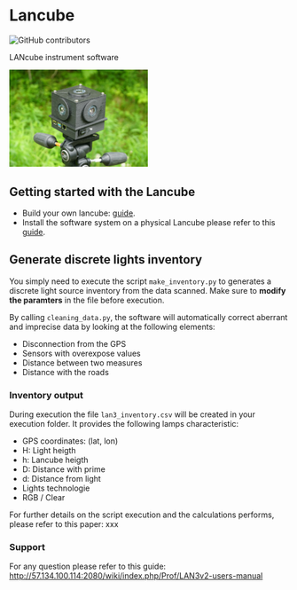 # Lancube
![GitHub contributors](https://img.shields.io/github/contributors/aubema/lancube?style=plastic)

LANcube instrument software

<img src="lan3v2.png" width="250">

## Getting started with the Lancube
* Build your own lancube: [guide](http://57.134.100.114:2080/wiki/index.php/Prof/LAN3v2-users-manual).
* Install the software system on a physical Lancube please refer to this [guide](http://57.134.100.114:2080/wiki/index.php/Prof/LAN3v2-technical).




## Generate discrete lights inventory
You simply need to execute the script ```make_inventory.py``` to generates a discrete light source inventory from the data scanned. Make sure to **modify the paramters** in the file before execution.


By calling ```cleaning_data.py```, the software will automatically correct aberrant and imprecise data by looking at the following elements:
  * Disconnection from the GPS
  * Sensors with overexpose values
  * Distance between two measures
  * Distance with the roads

### Inventory output
During execution the file ```lan3_inventory.csv``` will be created in your execution folder.
It provides the following lamps characteristic:
   * GPS coordinates: (lat, lon)
   * H: Light heigth
   * h: Lancube heigth
   * D: Distance with prime
   * d: Distance from light
   * Lights technologie
   * RGB / Clear


For further details on the script execution and the calculations performs, please refer to this paper: xxx


### Support
For any question please refer to this guide: http://57.134.100.114:2080/wiki/index.php/Prof/LAN3v2-users-manual
